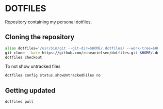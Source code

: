 # DOTFILES

Repository containing my personal dotfiles.

## Cloning the repository

``` sh
alias dotfiles='/usr/bin/git --git-dir=$HOME/.dotfiles/ --work-tree=$HOME'\
git clone --bare https://github.com/runeanielsen/dotfiles.git $HOME/.dotfiles\
dotfiles checkout
```

To not show untracked files
```sh
dotfiles config status.showUntrackedFiles no
```

## Getting updated

``` sh
dotfiles pull
```
